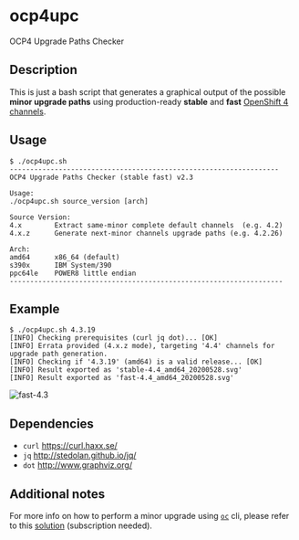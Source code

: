 # ocp4upc
OCP4 Upgrade Paths Checker
## Description
This is just a bash script that generates a graphical output of the possible **minor upgrade paths** using production-ready **stable** and **fast** [OpenShift 4 channels](https://docs.openshift.com/container-platform/4.4/updating/updating-cluster-between-minor.html#understanding-upgrade-channels_updating-cluster-between-minor).
## Usage
~~~
$ ./ocp4upc.sh
------------------------------------------------------------------
OCP4 Upgrade Paths Checker (stable fast) v2.3

Usage:
./ocp4upc.sh source_version [arch]

Source Version:
4.x        Extract same-minor complete default channels  (e.g. 4.2)
4.x.z      Generate next-minor channels upgrade paths (e.g. 4.2.26)

Arch:
amd64      x86_64 (default)
s390x      IBM System/390
ppc64le    POWER8 little endian
-------------------------------------------------------------------
~~~
## Example
~~~
$ ./ocp4upc.sh 4.3.19
[INFO] Checking prerequisites (curl jq dot)... [OK] 
[INFO] Errata provided (4.x.z mode), targeting '4.4' channels for upgrade path generation.
[INFO] Checking if '4.3.19' (amd64) is a valid release... [OK] 
[INFO] Result exported as 'stable-4.4_amd64_20200528.svg'
[INFO] Result exported as 'fast-4.4_amd64_20200528.svg'
~~~
![fast-4.3](https://github.com/pamoedom/ocp4upc/blob/master/examples/fast-4.4_amd64_20200528.png)
## Dependencies
- `curl` <https://curl.haxx.se/>
- `jq` <http://stedolan.github.io/jq/>
- `dot` <http://www.graphviz.org/>
## Additional notes
For more info on how to perform a minor upgrade using [`oc`](https://mirror.openshift.com/pub/openshift-v4/clients/ocp/latest/) cli, please refer to this [solution](https://access.redhat.com/solutions/4606811) (subscription needed).
